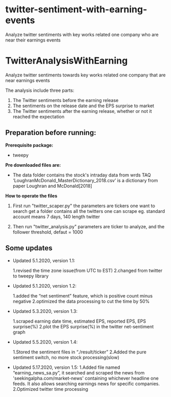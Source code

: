 # twitter-sentiment-with-earning-events
Analyze twitter sentiments with key works related one company who are near their earnings events

# TwitterAnalysisWithEarning

Analyze twitter sentiments towards key works related one company that are near earnings events

The analysis include three parts:

1. The Twitter sentiments before the earning release
2. The sentiments on the release date and the EPS surprise to market
3. The Twitter sentiments after the earning release, whether or not it reached the expectation

## Preparation before running:

**Prerequisite package:**

  * tweepy

**Pre downloaded files are:**

  * The data folder contains the stock's intraday data from wrds TAQ
    ‘LoughranMcDonald_MasterDictionary_2018.csv’ is a dictionary from paper Loughran and McDonald[2018]

**How to operate the files**

1. First run "twitter_scaper.py"
   the parameters are tickers one want to search
   get a folder contains all the twitters one can scrape eg. standard account means 7 days, 140 length twitter

2. Then run "twitter_analysis.py"
   parameters are ticker to analyze, and the follower threshold, defaut = 1000

## Some updates

* Updated 5.1.2020, version 1.1:

  1.revised the time zone issue(from UTC to EST)
  2.changed from twitter to tweepy library

* Updated 5.1.2020, version 1.2:

  1.added the “net sentiment” feature, which is positive count minus negative
  2.optimized the data processing to cut the time by 50% 

* Updated 5.3.2020, version 1.3:

  1.scraped earning date time, estimated EPS, reported EPS, EPS surprise(%)
  2.plot the EPS surprise(%) in the twitter net-sentiment graph

* Updated 5.5.2020, version 1.4:

  1.Stored the sentiment files in “./result/ticker”
  2.Added the pure sentiment switch, no more stock processing(slow)

* Updated 5.17.2020, version 1.5:
  1.Added file named “earning_news_sa.py”, it searched and scraped the news from 'seekingalpha.com/market-news' containing whichever headline one feeds. It also allows searching earnings news for specific companies.
  2.Optimized twitter time processing
